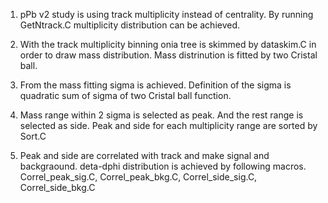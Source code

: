 1. pPb v2 study is using track multiplicity instead of centrality.
	By running GetNtrack.C multiplicity distribution can be achieved.

2. With the track multiplicity binning onia tree is skimmed by dataskim.C in order to draw mass distribution. Mass distrinution is fitted by two Cristal ball.

3. From the mass fitting sigma is achieved. Definition of the sigma is quadratic sum of sigma of two Cristal ball function.

4. Mass range within 2 sigma is selected as peak. And the rest range is selected as side.
	Peak and side for each multiplicity range are sorted by Sort.C

5. Peak and side are correlated with track and make signal and backgraound.
	deta-dphi distribution is achieved by following macros.
	Correl_peak_sig.C, Correl_peak_bkg.C, Correl_side_sig.C, Correl_side_bkg.C
